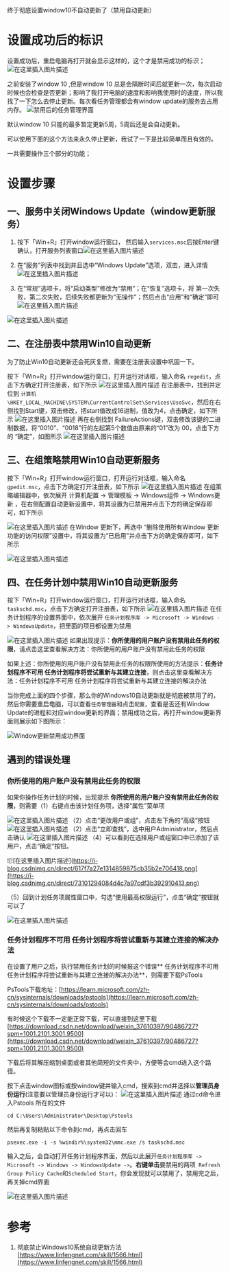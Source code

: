 

终于彻底设置window10不自动更新了（禁用自动更新）


# 设置成功后的标识
设置成功后，重启电脑再打开就会显示这样的，这个才是禁用成功的标识；
![在这里插入图片描述](https://i-blog.csdnimg.cn/direct/7a68eb81227d4a6384f4a96f9ae3866d.png)


之前安装了window 10 ,但是window 10 总是会隔断时间后就更新一次，每次启动时候也会检查是否更新；影响了我打开电脑的速度和影响我使用时的速度，所以我找了一下怎么去停止更新。每次看任务管理都会有window update的服务去占用内存。
![禁用后的任务管理界面](https://i-blog.csdnimg.cn/direct/cd96f03a350b423c95f0a3d74f55ee28.png)


默认window 10 只能的最多暂定更新5周，5周后还是会自动更新。

可以使用下面的这个方法来永久停止更新，我试了一下是比较简单而且有效的。

一共需要操作三个部分的功能；



# 设置步骤
## 一、服务中关闭Windows Update（window更新服务）


 1. 按下「Win+R」打开window运行窗口， 然后输入`services.msc`后按Enter键确认，打开服务列表窗口![在这里插入图片描述](https://i-blog.csdnimg.cn/direct/59fb3030359a45719c46a5760c4fe1be.png)


2. 在“服务”列表中找到并且选中“Windows Update”选项，双击，进入详情
 ![在这里插入图片描述](https://i-blog.csdnimg.cn/direct/d2503eb9490c43a789a3b2024c933ffc.png)


3. 在“常规”选项卡，将“启动类型”修改为“禁用”；在“恢复”选项卡，将 第一次失败，第二次失败，后续失败都更新为“无操作”；然后点击“应用”和“确定”即可
![在这里插入图片描述](https://i-blog.csdnimg.cn/direct/70332b0a888d4c95a75f5c7dd67451cc.png)  

![在这里插入图片描述](https://i-blog.csdnimg.cn/direct/3af4be54eeea44b3822c09a8ddf57c4e.png)

## 二、在注册表中禁用Win10自动更新

为了防止Win10自动更新还会死灰复燃，需要在注册表设置中巩固一下。

按下「Win+R」打开window运行窗口，打开运行对话框，输入命名 `regedit`，点击下方确定打开注册表，如下所示
![在这里插入图片描述](https://i-blog.csdnimg.cn/direct/0005fbf84b2f46de862b026df8cd7276.png)
在注册表中，找到并定位到 `计算机\HKEY_LOCAL_MACHINE\SYSTEM\CurrentControlSet\Services\UsoSvc`，然后在右侧找到Start键，双击修改，把start值改成16进制，值改为4，点击确定，如下所示
![在这里插入图片描述](https://i-blog.csdnimg.cn/direct/b80d3469d9524799b1b44ab465c5dada.png)
再在右侧找到 FailureActions键，双击修改该键的二进制数据，将“0010”、“0018”行的左起第5个数值由原来的“01”改为 00，点击下方的 “确定”，如图所示
![在这里插入图片描述](https://i-blog.csdnimg.cn/direct/483d401ed2c14c019337d546d2799c13.png)

## 三、在组策略禁用Win10自动更新服务

按下「Win+R」打开window运行窗口，打开运行对话框，输入命名 `gpedit.msc`，点击下方确定打开注册表，如下所示
![在这里插入图片描述](https://i-blog.csdnimg.cn/direct/567f5c9c61f04b4ca9450f16962f2b1c.png)
在组策略编辑器中，依次展开 计算机配置 -> 管理模板 -> Windows组件 -> Windows更新 ，在右侧配置自动更新设置中，将其设置为已禁用并点击下方的确定保存即可，如下所示

![在这里插入图片描述](https://i-blog.csdnimg.cn/direct/2c187f1512da468e99d61651af262610.png)
在Window 更新下，再选中 “删除使用所有Window 更新功能的访问权限”设置中，将其设置为“已启用”并点击下方的确定保存即可，如下所示

![在这里插入图片描述](https://i-blog.csdnimg.cn/direct/a3610a1a7ba74887b7f7339698903136.png)

## 四、在任务计划中禁用Win10自动更新服务
按下「Win+R」打开window运行窗口，打开运行对话框，输入命名 `taskschd.msc`，点击下方确定打开注册表，如下所示
![在这里插入图片描述](https://i-blog.csdnimg.cn/direct/d2dabf3f4b994060961103e0682e290e.png)
在任务计划程序的设置界面中，依次展开 `任务计划程序库 -> Microsoft -> Windows -> WindowsUpdate`，把里面的项目都设置为禁用

![在这里插入图片描述](https://i-blog.csdnimg.cn/direct/44818703dcfa48b1b83eb78f15584910.png)
如果出现提示：**你所使用的用户账户没有禁用此任务的权限**，请点击这里查看解决方法：你所使用的用户账户没有禁用此任务的权限

如果上述：你所使用的用户账户没有禁用此任务的权限所使用的方法提示：**任务计划程序不可用 任务计划程序将尝试重新与其建立连接**，则点击这里查看解决方法：任务计划程序不可用 任务计划程序将尝试重新与其建立连接的解决办法

当你完成上面的四个步骤，那么你的Windows10自动更新就是彻底被禁用了的，然后你需要重启电脑，可以查看`任务管理器`和点击`配置`，查看是否还有Window Update的进程和对应window更新的界面；禁用成功之后，再打开window更新界面则展示如下图所示：

![Window更新禁用成功界面](https://i-blog.csdnimg.cn/direct/2e81cddcea964a27b42f2ce299ff9cba.png)

## 遇到的错误处理

### 你所使用的用户账户没有禁用此任务的权限
如果你操作任务计划的时候，出现提示 **你所使用的用户账户没有禁用此任务的权限**，则需要（1）右键点击该计划任务项，选择“属性”菜单项

![在这里插入图片描述](https://i-blog.csdnimg.cn/direct/64f00a50d21a46b2a45fc8f2e89cc7de.png)
（2）点击“更改用户或组”，点击左下角的“高级”按钮
![在这里插入图片描述](https://i-blog.csdnimg.cn/direct/38219e2323f14ccc94ec9339f3a915b7.png)
（2）点击“立即查找”，选中用户Administrator，然后点击确认
![在这里插入图片描述](https://i-blog.csdnimg.cn/direct/1533763a8b894f89a87643c08d8a948d.png)
（4）可以看到在选择用户或组窗口中已添加了该用户，点击“确定”按钮。

![!\[在这里插入图片描述\](https://i-blog.csdnimg.cn/direct/617f7a27e1314859875cb35b2e706418.png](https://i-blog.csdnimg.cn/direct/73101294084d4c7a97cdf3b392910413.png)

（5）回到计划任务项属性窗口中，勾选“使用最高权限运行”，点击“确定”按钮就可以了

![在这里插入图片描述](https://i-blog.csdnimg.cn/direct/09159d1670014b8187359752bec138a8.png)
### 任务计划程序不可用 任务计划程序将尝试重新与其建立连接的解决办法
在设置了用户之后，执行禁用任务计划的时候报这个错误** 任务计划程序不可用 任务计划程序将尝试重新与其建立连接的解决办法**，则需要下载PsTools

PsTools下载地址：[https://learn.microsoft.com/zh-cn/sysinternals/downloads/pstools](https://learn.microsoft.com/zh-cn/sysinternals/downloads/pstools)

有时候这个下载不一定能正常下载，可以直接到这里下载  [https://download.csdn.net/download/weixin_37610397/90486727?spm=1001.2101.3001.9500](https://download.csdn.net/download/weixin_37610397/90486727?spm=1001.2101.3001.9500)

下载后将其解压缩到桌面或者其他简短的文件夹中，方便等会cmd进入这个路径。


按下点击window图标或按window键并输入cmd，搜索到cmd并选择以**管理员身份运行**(注意要以管理员身份运行才可以)：
![在这里插入图片描述](https://i-blog.csdnimg.cn/direct/b510f1bca4b649da858de056b4559cab.png)
通过cd命令进入Pstools 所在的文件
```shell
cd C:\Users\Administrator\Desktop\Pstools
```
然后再复制粘贴以下命令到cmd，再点击回车
```shell
psexec.exe -i -s %windir%\system32\mmc.exe /s taskschd.msc
```
输入之后，会自动打开任务计划程序界面，然后以此展开`任务计划程序库 -> Microsoft -> Windows -> WindowsUpdate ->`。**右键单击**要禁用的两项` Refresh Group Policy Cache`和`Scheduled Start`，你会发现就可以禁用了，禁用完之后，再关掉cmd界面

![在这里插入图片描述](https://i-blog.csdnimg.cn/direct/605a6476ec7d4524b3e1f3939a7291e0.png)

# 参考 
1. 彻底禁止Windows10系统自动更新方法 [https://www.linfengnet.com/skill/1566.html](https://www.linfengnet.com/skill/1566.html)
